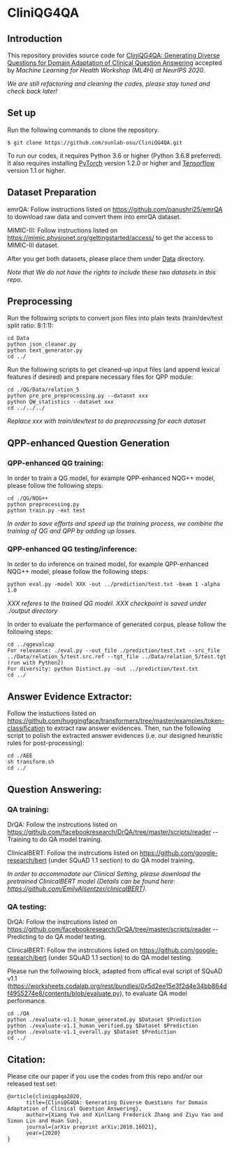 # CliniQG4QA

## Introduction
This repository provides source code for [CliniQG4QA: Generating Diverse Questions for Domain Adaptation of Clinical Question Answering](https://arxiv.org/abs/2010.16021) accepted by *Machine Learning for Health Workshop (ML4H) at NeurIPS 2020*.

*We are still refactoring and cleaning the codes, please stay tuned and check back later!*

## Set up
Run the following commands to clone the repository.
```shell script
$ git clone https://github.com/sunlab-osu/CliniQG4QA.git
```

To run our codes, it requires Python 3.6 or higher (Python 3.6.8 preferred). It also requires installing [PyTorch](https://pytorch.org/) version 1.2.0 or higher and [Tensorflow](https://www.tensorflow.org/) version 1.1 or higher.



## Dataset Preparation
emrQA: Follow instructions listed on https://github.com/panushri25/emrQA to download raw data and convert them into emrQA dataset.

MIMIC-III: Follow instructions listed on https://mimic.physionet.org/gettingstarted/access/ to get the access to MIMIC-III dataset.

After you get both datasets, please place them under [Data](./Data) directory.

*Note that We do not have the rights to include these two datasets in this repo.*

## Preprocessing
Run the following scripts to convert json files into plain texts (train/dev/test split ratio: 8:1:1):
```shell script
cd Data
python json_cleaner.py
python text_generator.py
cd ../
```		
Run the following scripts to get cleaned-up input files (and append lexical features if desired) and prepare necessary files for QPP module:
```shell script
cd ./QG/Data/relation_5
python pre_pre_preprocessing.py --dataset xxx
python QW_statistics --dataset xxx
cd ../../../
```
*Replace xxx with train/dev/test to do preprocessing for each dataset*

## QPP-enhanced Question Generation
### QPP-enhanced QG training:
In order to train a QG model, for example QPP-enhanced NQG++ model, please follow the following steps:
```shell script
cd ./QG/NQG++
python preprocessing.py
python train.py -ext test
```		
*In order to save efforts and speed up the training process, we combine the training of QG and QPP by adding up losses.*
		
### QPP-enhanced QG testing/inference:
In order to do inference on trained model, for example QPP-enhanced NQG++ model, please follow the following steps:
```shell script
python eval.py -model XXX -out ../prediction/test.txt -beam 1 -alpha 1.0
```	
*XXX referes to the trained QG model. XXX checkpoint is saved under ./output directory*

In order to evaluate the performance of generated corpus, please follow the following steps:
```shell script
cd ../qgevalcap
For relevance: ./eval.py --out_file ./prediction/test.txt --src_file ../Data/relation_5/test.src.ref --tgt_file ../Data/relation_5/test.tgt (run with Python2)
For diversity: python Distinct.py -out ../prediction/test.txt
cd ../
```			
		
## Answer Evidence Extractor:
Follow the instuctions listed on https://github.com/huggingface/transformers/tree/master/examples/token-classification to extract raw answer evidences. 
Then, run the following script to polish the extracted answer evidences (i.e. our designed heuristic rules for post-processing):
```shell script
cd ./AEE
sh transform.sh		
cd ../
```		

		
## Question Answering:	
### QA training:
DrQA: Follow the instrcutions listed on https://github.com/facebookresearch/DrQA/tree/master/scripts/reader --Training to do QA model training.

ClinicalBERT: Follow the instrcutions listed on https://github.com/google-research/bert (under SQuAD 1.1 section) to do QA model training. 

*In order to accommodate our Clinical Setting, please download the pretrained ClinicalBERT model (Details can be found here: https://github.com/EmilyAlsentzer/clinicalBERT).*


### QA testing: 
DrQA: Follow the instrcutions listed on https://github.com/facebookresearch/DrQA/tree/master/scripts/reader --Predicting to do QA model testing.

ClinicalBERT: Follow the instrcutions listed on https://github.com/google-research/bert (under SQuAD 1.1 section) to do QA model testing. 

Please run the follwowing block, adapted from offical eval script of SQuAD v1.1 (https://worksheets.codalab.org/rest/bundles/0x5d2ee15e3f2d4e34bb864df4955274e8/contents/blob/evaluate.py), to evaluate QA model performance.
```shell script
cd ./QA
python ./evaluate-v1.1_human_generated.py $Dataset $Prediction	
python ./evaluate-v1.1_human_verified.py $Dataset $Prediction		
python ./evaluate-v1.1_overall.py $Dataset $Prediction		
cd ../
```	
		
## Citation:
Please cite our paper if you use the codes from this repo and/or our released test set:
```
@article{cliniqg4qa2020,
      title={CliniQG4QA: Generating Diverse Questions for Domain Adaptation of Clinical Question Answering}, 
      author={Xiang Yue and Xinliang Frederick Zhang and Ziyu Yao and Simon Lin and Huan Sun},
      journal={arXiv preprint arXiv:2010.16021},
      year={2020}
}  
```

		
